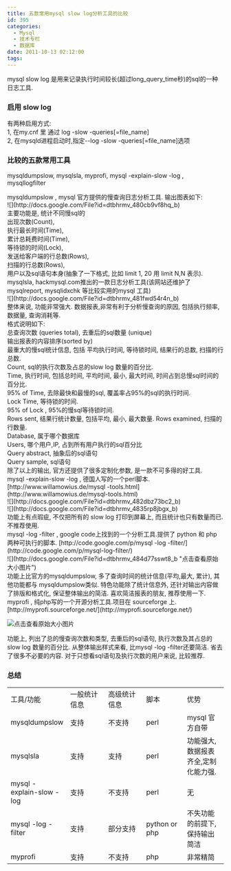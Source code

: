 ```yaml
---
title: 五款常用mysql slow log分析工具的比较
id: 395
categories:
  - Mysql
  - 技术专栏
  - 数据库
date: 2011-10-13 02:12:00
tags:
---
```


mysql slow log 是用来记录执行时间较长(超过long_query_time秒)的sql的一种日志工具.
<div>

### 启用 slow log

<div>有两种启用方式:</div>
1, 在my.cnf 里 通过 log -slow -queries[=file_name]</div>
<div>2, 在mysqld进程启动时,指定--log -slow -queries[=file_name]选项</div>

### 比较的五款常用工具

mysqldumpslow, mysqlsla, myprofi, mysql -explain-slow -log , mysqllogfilter
<div>mysqldumpslow , mysql 官方提供的慢查询日志分析工具. 输出图表如下:</div>
<div>
<div id="vf-i">![](http://docs.google.com/File?id=dtbhrmv_480cb9vf8hq_b)</div>
</div>
<div>主要功能是, 统计不同慢sql的</div>
<div>出现次数(Count),</div>
<div>执行最长时间(Time),</div>
<div>累计总耗费时间(Time),</div>
<div>等待锁的时间(Lock),</div>
<div>发送给客户端的行总数(Rows),</div>
<div>扫描的行总数(Rows),</div>
<div>用户以及sql语句本身(抽象了一下格式, 比如 limit 1, 20 用 limit N,N 表示).</div>
<div>mysqlsla, hackmysql.com推出的一款日志分析工具(该网站还维护了 mysqlreport, mysqlidxchk 等比较实用的mysql 工具)</div>
<div>
<div id="dt4b">![](http://docs.google.com/File?id=dtbhrmv_481fwd54r4n_b)</div>
</div>
<div>整体来说, 功能非常强大. 数据报表,非常有利于分析慢查询的原因, 包括执行频率, 数据量, 查询消耗等.</div>
<div>格式说明如下:</div>
<div>总查询次数 (queries total), 去重后的sql数量 (unique)</div>
<div>输出报表的内容排序(sorted by)</div>
<div>最重大的慢sql统计信息, 包括 平均执行时间, 等待锁时间, 结果行的总数, 扫描的行总数.</div>
<div>Count, sql的执行次数及占总的slow log 数量的百分比.</div>
<div>Time, 执行时间, 包括总时间, 平均时间, 最小, 最大时间, 时间占到总慢sql时间的百分比.</div>
<div>95% of Time, 去除最快和最慢的sql, 覆盖率占95%的sql的执行时间.</div>
<div>Lock Time, 等待锁的时间.</div>
<div>95% of Lock , 95%的慢sql等待锁时间.</div>
<div>Rows sent, 结果行统计数量, 包括平均, 最小, 最大数量.
Rows examined, 扫描的行数量.</div>
<div>Database, 属于哪个数据库</div>
<div>Users, 哪个用户,IP, 占到所有用户执行的sql百分比</div>
<div>Query abstract, 抽象后的sql语句</div>
<div>Query sample, sql语句</div>
<div>除了以上的输出, 官方还提供了很多定制化参数, 是一款不可多得的好工具.</div>
<div>mysql -explain-slow -log , 德国人写的一个perl脚本.
[http://www.willamowius.de/mysql -tools.html](http://www.willamowius.de/mysql-tools.html)</div>
<div>![](http://docs.google.com/File?id=dtbhrmv_482dbz73bc2_b)</div>
<div id="hkj8">![](http://docs.google.com/File?id=dtbhrmv_4835rp8jbgx_b)</div>
<div id="hkj8">功能上有点瑕疵, 不仅把所有的 slow log 打印到屏幕上, 而且统计也只有数量而已. 不推荐使用.</div>
<div id="hkj8">mysql -log -filter , google code上找到的一个分析工具.提供了 python 和 php 两种可执行的脚本.
[http://code.google.com/p/mysql -log -filter/](http://code.google.com/p/mysql-log-filter/)</div>
<div id="hkj8">![](http://docs.google.com/File?id=dtbhrmv_484d77sswt8_b "点击查看原始大小图片")</div>
<div id="hkj8">功能上比官方的mysqldumpslow, 多了查询时间的统计信息(平均,最大, 累计), 其他功能都与 mysqldumpslow类似.
特色功能除了统计信息外, 还针对输出内容做了排版和格式化, 保证整体输出的简洁. 喜欢简洁报表的朋友, 推荐使用一下.</div>
<div id="hkj8">myprofi , 纯php写的一个开源分析工具.项目在 sourceforge 上.
[http://myprofi.sourceforge.net/](http://myprofi.sourceforge.net/)

![](http://docs.google.com/File?id=dtbhrmv_485c5jzsbdw_b "点击查看原始大小图片")</div>
<div id="hkj8">功能上, 列出了总的慢查询次数和类型, 去重后的sql语句, 执行次数及其占总的slow log 数量的百分比.
从整体输出样式来看, 比mysql -log -filter还要简洁. 省去了很多不必要的内容. 对于只想看sql语句及执行次数的用户来说, 比较推荐.</div>

### 总结

<table id="fiar" border="0" cellspacing="0" cellpadding="3">
<tbody>
<tr>
<td width="20%">工具/功能</td>
<td width="20%">一般统计信息</td>
<td width="20%">高级统计信息</td>
<td width="20%">脚本</td>
<td width="20%">优势</td>
</tr>
<tr>
<td width="20%">mysqldumpslow</td>
<td width="20%">支持</td>
<td width="20%">不支持</td>
<td width="20%">perl</td>
<td width="20%">mysql 官方自带</td>
</tr>
<tr>
<td width="20%">mysqlsla</td>
<td width="20%">支持</td>
<td width="20%">支持</td>
<td width="20%">perl</td>
<td width="20%">功能强大,数据报表齐全,定制化能力强.</td>
</tr>
<tr>
<td width="20%">mysql -explain-slow -log</td>
<td width="20%">支持</td>
<td width="20%">不支持</td>
<td width="20%">perl</td>
<td width="20%">无</td>
</tr>
<tr>
<td width="20%">mysql -log -filter</td>
<td width="20%">支持</td>
<td width="20%">部分支持</td>
<td width="20%">python or php</td>
<td width="20%">不失功能的前提下,保持输出简洁</td>
</tr>
<tr>
<td width="20%">myprofi</td>
<td width="20%">支持</td>
<td width="20%">不支持</td>
<td width="20%">php</td>
<td width="20%">非常精简</td>
</tr>
</tbody>
</table>